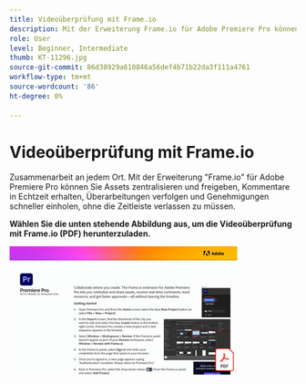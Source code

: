 ```yaml
---
title: Videoüberprüfung mit Frame.io
description: Mit der Erweiterung Frame.io für Adobe Premiere Pro können Sie Assets zentralisieren und freigeben, Kommentare in Echtzeit erhalten, Überarbeitungen verfolgen und schnellere Genehmigungen erhalten - alles, ohne das Schnittfenster verlassen zu müssen
role: User
level: Beginner, Intermediate
thumb: KT-11296.jpg
source-git-commit: 86d38929a610846a56def4b71b22da3f111a4761
workflow-type: tm+mt
source-wordcount: '86'
ht-degree: 0%

---
```


# Videoüberprüfung mit Frame.io

Zusammenarbeit an jedem Ort. Mit der Erweiterung &quot;Frame.io&quot; für Adobe Premiere Pro können Sie Assets zentralisieren und freigeben, Kommentare in Echtzeit erhalten, Überarbeitungen verfolgen und Genehmigungen schneller einholen, ohne die Zeitleiste verlassen zu müssen.

**Wählen Sie die unten stehende Abbildung aus, um die Videoüberprüfung mit Frame.io (PDF) herunterzuladen.**

[![Tutorialbild zu Acrobat](assets/Videoreviewwithframe_400.jpg)](assets/Video-review-with-Frame.io.pdf)